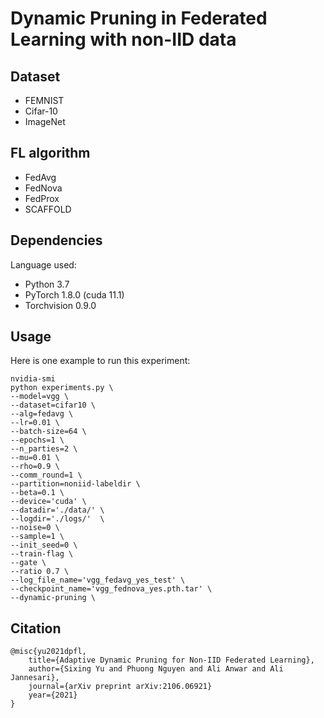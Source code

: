 # Dynamic Pruning in Federated Learning with non-IID data

## Dataset
* FEMNIST
* Cifar-10
* ImageNet
<!-- ___ -->

## FL algorithm
* FedAvg
* FedNova
* FedProx
* SCAFFOLD

## Dependencies

Language used: 
* Python 3.7
* PyTorch 1.8.0 (cuda 11.1)
* Torchvision 0.9.0


## Usage

Here is one example to run this experiment:

```
nvidia-smi
python experiments.py \
--model=vgg \
--dataset=cifar10 \
--alg=fedavg \
--lr=0.01 \
--batch-size=64 \
--epochs=1 \
--n_parties=2 \
--mu=0.01 \
--rho=0.9 \
--comm_round=1 \
--partition=noniid-labeldir \
--beta=0.1 \
--device='cuda' \
--datadir='./data/' \
--logdir='./logs/'  \
--noise=0 \
--sample=1 \
--init_seed=0 \
--train-flag \
--gate \
--ratio 0.7 \
--log_file_name='vgg_fedavg_yes_test' \
--checkpoint_name='vgg_fednova_yes.pth.tar' \
--dynamic-pruning \
```

## Citation
```
@misc{yu2021dpfl,
    title={Adaptive Dynamic Pruning for Non-IID Federated Learning}, 
    author={Sixing Yu and Phuong Nguyen and Ali Anwar and Ali Jannesari},
    journal={arXiv preprint arXiv:2106.06921}
    year={2021}
}
```